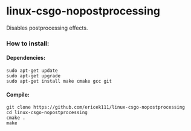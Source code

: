 # linux-csgo-nopostprocessing

Disables postprocessing effects.

### How to install:
#### Dependencies:
```
sudo apt-get update
sudo apt-get upgrade
sudo apt-get install make cmake gcc git
```

#### Compile:
```
git clone https://github.com/ericek111/linux-csgo-nopostprocessing
cd linux-csgo-nopostprocessing
cmake .
make
```